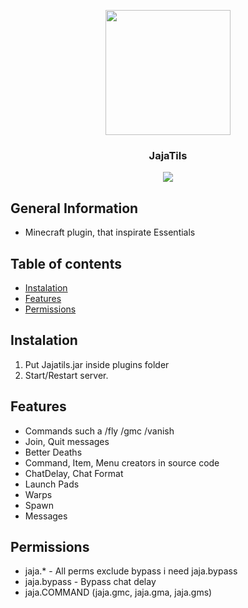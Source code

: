 

<p align="center">
  <img src="https://cdn.discordapp.com/attachments/794225900791136286/1007353342504218724/jajatils.png" width="200"/> 
  <p align="center">
    <h3 align="center">JajaTils</h3>
  </p>
</p>

<div align="center">
    <img src="https://img.shields.io/badge/Java-ED8B00?style=for-the-badge&logo=java&logoColor=white" />
</div>

## General Information
- Minecraft plugin, that inspirate Essentials

## Table of contents
- [Instalation](#Instalation)
- [Features](#Features)
- [Permissions](#Permissions)

## Instalation
  1. Put Jajatils.jar inside plugins folder
  2. Start/Restart server.

## Features
- Commands such a /fly /gmc /vanish
- Join, Quit messages
- Better Deaths
- Command, Item, Menu creators in source code
- ChatDelay, Chat Format
- Launch Pads
- Warps
- Spawn
- Messages

## Permissions
- jaja.* - All perms exclude bypass i need jaja.bypass
- jaja.bypass - Bypass chat delay
- jaja.COMMAND (jaja.gmc, jaja.gma, jaja.gms)

